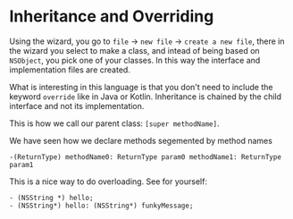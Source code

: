 # Inheritance and Overriding

Using the wizard, you go to `file` -> `new file` -> `create a new file`, there in the wizard you select to make a class, and intead of being based on `NSObject`, you pick one of your classes. In this way the interface and implementation files are created.

What is interesting in this language is that you don't need to include the keyword `override` like in Java or Kotlin. Inheritance is chained by the child interface and not its implementation. 

This is how we call our parent class: `[super methodName]`. 

We have seen how we declare methods segemented by method names

`-(ReturnType) methodName0: ReturnType param0 methodName1: ReturnType param1`

This is a nice way to do overloading. See for yourself:
```
- (NSString *) hello;
- (NSString*) hello: (NSString*) funkyMessage;
```
